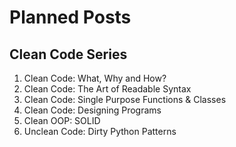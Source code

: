 # Planned Posts

## Clean Code Series

1. Clean Code: What, Why and How?
2. Clean Code: The Art of Readable Syntax
3. Clean Code: Single Purpose Functions & Classes
4. Clean Code: Designing Programs
5. Clean OOP: SOLID
6. Unclean Code: Dirty Python Patterns
